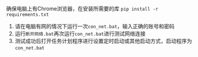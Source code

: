 确保电脑上有Chrome浏览器，在安装所需要的库
`pip install -r requirements.txt` 
1. 请在电脑有网的情况下运行一次`con_net.bat`，输入正确的账号和密码
2. 运行`断开网络.bat`再次运行`con_net.bat`进行测试网络连接
3. 测试成功后打开任务计划程序进行设置定时启动或其他启动方式，启动程序为`con_net.bat`